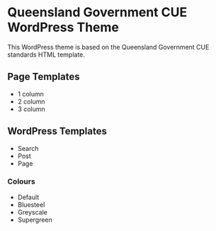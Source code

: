 # Queensland Government CUE WordPress Theme

This WordPress theme is based on the Queensland Government CUE standards HTML template.

## Page Templates

- 1 column
- 2 column
- 3 column

## WordPress Templates

- Search
- Post
- Page

### Colours

- Default
- Bluesteel
- Greyscale
- Supergreen
